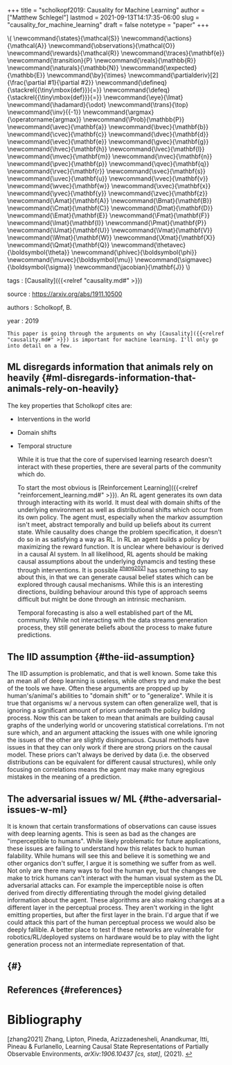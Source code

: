 +++
title = "scholkopf2019: Causality for Machine Learning"
author = ["Matthew Schlegel"]
lastmod = 2021-09-13T14:17:35-06:00
slug = "causality_for_machine_learning"
draft = false
notetype = "paper"
+++

\\( \newcommand{\states}{\mathcal{S}}
\newcommand{\actions}{\mathcal{A}}
\newcommand{\observations}{\mathcal{O}}
\newcommand{\rewards}{\mathcal{R}}
\newcommand{\traces}{\mathbf{e}}
\newcommand{\transition}{P}
\newcommand{\reals}{\mathbb{R}}
\newcommand{\naturals}{\mathbb{N}}
\newcommand{\expected}{\mathbb{E}}
\newcommand{\by}{\times}
\newcommand{\partialderiv}[2]{\frac{\partial #1}{\partial #2}}
\newcommand{\defineq}{\stackrel{{\tiny\mbox{def}}}{=}}
\newcommand{\defeq}{\stackrel{{\tiny\mbox{def}}}{=}}
\newcommand{\eye}{\Imat}
\newcommand{\hadamard}{\odot}
\newcommand{\trans}{\top}
\newcommand{\inv}{{-1}}
\newcommand{\argmax}{\operatorname{argmax}}
\newcommand{\Prob}{\mathbb{P}}
\newcommand{\avec}{\mathbf{a}}
\newcommand{\bvec}{\mathbf{b}}
\newcommand{\cvec}{\mathbf{c}}
\newcommand{\dvec}{\mathbf{d}}
\newcommand{\evec}{\mathbf{e}}
\newcommand{\gvec}{\mathbf{g}}
\newcommand{\hvec}{\mathbf{h}}
\newcommand{\lvec}{\mathbf{l}}
\newcommand{\mvec}{\mathbf{m}}
\newcommand{\nvec}{\mathbf{n}}
\newcommand{\pvec}{\mathbf{p}}
\newcommand{\qvec}{\mathbf{q}}
\newcommand{\rvec}{\mathbf{r}}
\newcommand{\svec}{\mathbf{s}}
\newcommand{\uvec}{\mathbf{u}}
\newcommand{\vvec}{\mathbf{v}}
\newcommand{\wvec}{\mathbf{w}}
\newcommand{\xvec}{\mathbf{x}}
\newcommand{\yvec}{\mathbf{y}}
\newcommand{\zvec}{\mathbf{z}}
\newcommand{\Amat}{\mathbf{A}}
\newcommand{\Bmat}{\mathbf{B}}
\newcommand{\Cmat}{\mathbf{C}}
\newcommand{\Dmat}{\mathbf{D}}
\newcommand{\Emat}{\mathbf{E}}
\newcommand{\Fmat}{\mathbf{F}}
\newcommand{\Imat}{\mathbf{I}}
\newcommand{\Pmat}{\mathbf{P}}
\newcommand{\Umat}{\mathbf{U}}
\newcommand{\Vmat}{\mathbf{V}}
\newcommand{\Wmat}{\mathbf{W}}
\newcommand{\Xmat}{\mathbf{X}}
\newcommand{\Qmat}{\mathbf{Q}}
\newcommand{\thetavec}{\boldsymbol{\theta}}
\newcommand{\phivec}{\boldsymbol{\phi}}
\newcommand{\muvec}{\boldsymbol{\mu}}
\newcommand{\sigmavec}{\boldsymbol{\sigma}}
\newcommand{\jacobian}{\mathbf{J}}
\\)

tags
: [Causality]({{<relref "causality.md#" >}})

source
: <https://arxiv.org/abs/1911.10500>

authors
: Scholkopf, B.

year
: 2019

    This paper is going through the arguments on why [Causality]({{<relref "causality.md#" >}}) is important for machine learning. I'll only go into detail on a few.


## ML disregards information that animals rely on heavily {#ml-disregards-information-that-animals-rely-on-heavily}

The key properties that Scholkopf cites are:

-   Interventions in the world
-   Domain shifts
-   Temporal structure

    While it is true that the core of supervised learning research doesn't interact with these properties, there are several parts of the community which do.

    To start the most obvious is [Reinforcement Learning]({{<relref "reinforcement_learning.md#" >}}). An RL agent generates its own data through interacting with its world. It must deal with domain shifts of the underlying environment as well as distributional shifts which occur from its own policy. The agent must, especially when the markov assumption isn't meet, abstract temporally and build up beliefs about its current state. While causality does change the problem specification, it doesn't do so in as satisfying a way as RL. In RL an agent builds a policy by maximizing the reward function. It is unclear where behaviour is derived in a causal AI system. In all likelihood, RL agents should be making causal assumptions about the underlying dynamcis and testing these through interventions. It is possible <sup id="cf8e9083815e9b7d8318497cd8335abc"><a href="#zhang2021" title="Zhang, Lipton, Pineda, Azizzadenesheli, Anandkumar, Itti, Pineau \&amp; Furlanello, Learning {{Causal State Representations}} of {{Partially Observable Environments}}, {arXiv:1906.10437 [cs, stat]}, v(), (2021).">zhang2021</a></sup> has something to say about this, in that we can generate causal belief states which can be explored through causal mechanisms. While this is an interesting directions, building behaviour around this type of approach seems difficult but might be done through an intrinsic mechanism.

    Temporal forecasting is also a well established part of the ML community. While not interacting with the data streams generation process, they still generate beliefs about the process to make future predictions.


## The IID assumption {#the-iid-assumption}

The IID assumption is problematic, and that is well known. Some take this an mean all of deep learning is useless, while others try and make the best of the tools we have. Often these arguments are propped up by human's/animal's abilities to "domain shift" or to "generalize". While it is true that organisms w/ a nervous system can often generalize well, that is ignoring a significant amount of priors underneath the policy building process. Now this can be taken to mean that animals are building causal graphs of the underlying world or uncovering statistical correlations. I'm not sure which, and an argument attacking the issues with one while ignoring the issues of the other are slightly disingenuous. Causal methods have issues in that they can only work if there are strong priors on the causal model. These priors can't always be derived by data (i.e. the observed distributions can be equivalent for different causal structures), while only focusing on correlations means the agent may make many egregious mistakes in the meaning of a prediction.


## The adversarial issues w/ ML {#the-adversarial-issues-w-ml}

It is known that certain transformations of observations can cause issues with deep learning agents. This is seen as bad as the changes are "imperceptible to humans". While likely problematic for future applications, these issues are failing to understand how this relates back to human falability. While humans will see this and believe it is something we and other organics don't suffer, I argue it is something we suffer from as well. Not only are there many ways to fool the human eye, but the changes we make to trick humans can't interact with the human visual system as the DL adversarial attacks can. For example the imperceptible noise is often derived from directly differentiating through the model giving detailed information about the agent. These algorithms are also making changes at a different layer in the perceptual process. They aren't working in the light emitting properties, but after the first layer in the brain. I'd argue that if we could attack this part of the human perceptual process we would also be deeply fallible. A better place to test if these networks are vulnerable for robotics/RL/deployed systems on hardware would be to play with the light generation process not an intermediate representation of that.


##  {#}


## References {#references}


# Bibliography
<a id="zhang2021"></a>[zhang2021] Zhang, Lipton, Pineda, Azizzadenesheli, Anandkumar, Itti, Pineau & Furlanello, Learning Causal State Representations of Partially Observable Environments, <i>arXiv:1906.10437 [cs, stat]</i>,  (2021). [↩](#cf8e9083815e9b7d8318497cd8335abc)
